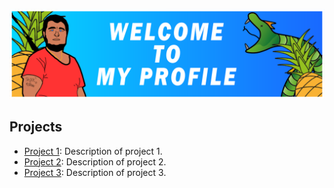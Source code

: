![Banner](https://github.com/GuiTrn/GuiTrn/raw/main/githubbanner.png)

## Projects
- [Project 1](https://github.com/GuiTrn/project1): Description of project 1.
- [Project 2](https://github.com/GuiTrn/project2): Description of project 2.
- [Project 3](https://github.com/GuiTrn/project3): Description of project 3.
